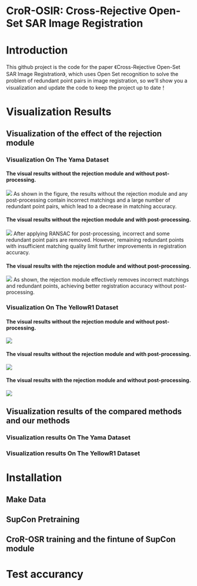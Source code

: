 # CroR-OSIR: Cross-Rejective Open-Set SAR Image Registration
# Introduction
This github project is the code for the paper 《Cross-Rejective Open-Set SAR Image Registration》, which uses Open Set recognition to solve the problem of redundant point pairs in image registration, so we'll show you a visualization and update the code to keep the project up to date！
# Visualization Results
## Visualization of the effect of the rejection module

### Visualization On The Yama Dataset
#### The visual results without the rejection module and without post-processing.

![](visualation/yama_reject_ablation-2_01.png)
As shown in the figure, the results without the rejection module and any post-processing contain incorrect matchings and a large number of redundant point pairs, which lead to a decrease in matching accuracy.
#### The visual results without the rejection module and with post-processing.

![](visualation/yama_reject_ablation-2_02.png)
After applying RANSAC for post-processing, incorrect and some redundant point pairs are removed. However, remaining redundant points with insufficient matching quality limit further improvements in registration accuracy.
#### The visual results with the rejection module and without post-processing.

![](visualation/yama_reject_ablation-2_03.png)
As shown, the rejection module effectively removes incorrect matchings and redundant points, achieving better registration accuracy without post-processing.
### Visualization On The YellowR1 Dataset
#### The visual results without the rejection module and without post-processing.

![](visualation/yellowa_reject_ablation-2_01.png)

#### The visual results without the rejection module and with post-processing.

![](visualation/yellowa_reject_ablation-2_02.png)

#### The visual results with the rejection module and without post-processing.

![](visualation/yellowa_reject_ablation-2_03.png)

## Visualization results of the compared methods and our methods

### Visualization results On The Yama Dataset

### Visualization results On The YellowR1 Dataset

# Installation
## Make Data
## SupCon Pretraining
## CroR-OSR training and the fintune of SupCon module

# Test accurancy
